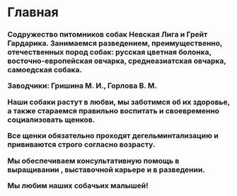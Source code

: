 <p align="center"><h1>Главная</h1></p>


<h3>Содружество питомников собак Невская Лига и Грейт Гардарика.
Занимаемся разведением, преимущественно, отечественных пород собак:
  русская цветная болонка,
  восточно-европейская овчарка,
  среднеазиатская овчарка,
   самоедская собака.
  
  <p>Заводчики: Гришина М. И., Горлова В. М.</p>
  
<p>Наши собаки растут в любви, мы заботимся об их здоровье, а также стараемся правильно воспитать и своевременно социализовать щенков. </p>
  <p>Все щенки обязательно проходят дегельминтализацию и прививаются строго согласно возрасту. </p>
  <p>Мы обеспечиваем консультативную помощь в выращивании , выставочной карьере и в разведении.</p>
<p>Мы любим наших собачьих малышей!</h3></p>
